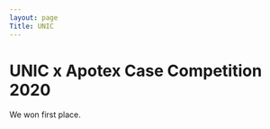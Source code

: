 ```yaml
---
layout: page
Title: UNIC
---
```

<h1>
UNIC x Apotex Case Competition 2020
</h1>

<p>
 We won first place. 
</p>